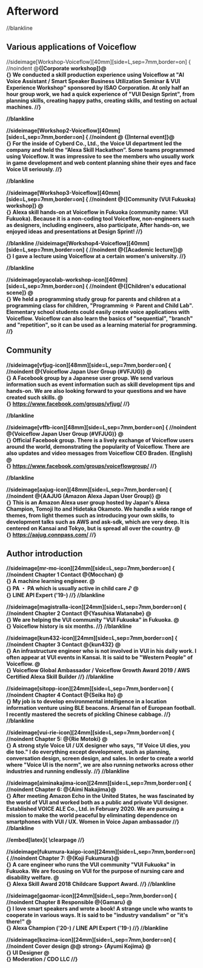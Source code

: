 # Afterword

//blankline

## Various applications of Voiceflow

//sideimage[Workshop-Voiceflow][40mm][side=L,sep=7mm,border=on] {
//noindent
@<strong>{[Corporate workshop]}@<br>{}
We conducted a skill production experience using Voiceflow at "AI Voice Assistant / Smart Speaker Business Utilization Seminar & VUI Experience Workshop" sponsored by ISAO Corporation. At only half an hour group work, we had a quick experience of "VUI Design Sprint", from planning skills, creating happy paths, creating skills, and testing on actual machines.
//}

//blankline

//sideimage[Workshop2-Voiceflow][40mm][side=L,sep=7mm,border=on] {
//noindent
@ <strong>{[Internal event]}@<br>{}
For the inside of Cyberd Co., Ltd., the Voice UI department led the company and held the “Alexa Skill Hackathon”. Some teams programmed using Voiceflow. It was impressive to see the members who usually work in game development and web content planning shine their eyes and face Voice UI seriously.
//}

//blankline

//sideimage[Workshop3-Voiceflow][40mm][side=L,sep=7mm,border=on] {
//noindent
@<strong>{[Community (VUI Fukuoka) workshop]} @<br>{}
Alexa skill hands-on at Voiceflow in Fukuoka (community name: VUI Fukuoka).
Because it is a non-coding tool Voiceflow, non-engineers such as designers, including engineers, also participate,
After hands-on, we enjoyed ideas and presentations at Design Sprint!
//}

//blankline
//sideimage[Workshop4-Voiceflow][40mm][side=L,sep=7mm,border=on] {
//noindent
@<strong>{[Academic lecture]}@<br>{}
I gave a lecture using Voiceflow at a certain women's university.
//}

//blankline

//sideimage[oyacolab-workshop-icon][40mm][side=L,sep=7mm,border=on] {
//noindent
@<strong>{[Children's educational scene]} @<br>{}
We held a programming study group for parents and children at a programming class for children, "Programming ☆ Parent and Child Lab". Elementary school students could easily create voice applications with Voiceflow. Voiceflow can also learn the basics of "sequential", "branch" and "repetition", so it can be used as a learning material for programming.
//}


## Community

//sideimage[vfjug-icon][48mm][side=L,sep=7mm,border=on] {
//noindent
@<strong>{Voiceflow Japan User Group (#VFJUG)} @<br>{}
A Facebook group by a Japanese user group. We send various information such as event information such as skill development tips and hands-on. We are also looking forward to your questions and we have created such skills. @<br>{}
https://www.facebook.com/groups/vfjug/
//}

//blankline

//sideimage[vffb-icon][48mm][side=L,sep=7mm,border=on] {
//noindent
@<strong>{Voiceflow Japan User Group (#VFJUG)} @<br>{}
Official Facebook group. There is a lively exchange of Voiceflow users around the world, demonstrating the popularity of Voiceflow. There are also updates and video messages from Voiceflow CEO Braden. (English) @<br>{}
https://www.facebook.com/groups/voiceflowgroup/
//}

//blankline

//sideimage[aajug-icon][48mm][side=L,sep=7mm,border=on] {
//noindent
@<strong>{AAJUG (Amazon Alexa Japan User Group)} @<br>{}
This is an Amazon Alexa user group hosted by Japan's Alexa Champion, Tomoji Ito and Hidetaka Okamoto. We handle a wide range of themes, from light themes such as introducing your own skills, to development talks such as AWS and ask-sdk, which are very deep. It is centered on Kansai and Tokyo, but is spread all over the country. @<br>{}
https://aajug.connpass.com/
//}


## Author introduction

//sideimage[mr-mo-icon][24mm][side=L,sep=7mm,border=on] {
//noindent
Chapter 1 Contact @<strong>{Mocchan} @<br>{}
A machine learning engineer. @<br>{}
PA ・ PA which is usually active in child care ♪ @<br>{}
LINE API Expert ('19-)
//}
//blankline

//sideimage[magistralla-icon][24mm][side=L,sep=7mm,border=on] {
//noindent
Chapter 2 Contact @<strong>{Yasuhisa Watanabe} @<br>{}
We are helping the VUI community "VUI Fukuoka" in Fukuoka. @<br>{}
Voiceflow history is six months.
//}
//blankline

//sideimage[kun432-icon][24mm][side=L,sep=7mm,border=on] {
//noindent
Chapter 3 Contact @<strong>{kun432} @<br>{}
An infrastructure engineer who is not involved in VUI in his daily work. I often appear at VUI events in Kansai. It is said to be "Western People" of Voiceflow. @<br>{}
Voiceflow Global Ambassador / Voiceflow Growth Award 2019 / AWS Certified Alexa Skill Builder
//}
//blankline

//sideimage[sitopp-icon][24mm][side=L,sep=7mm,border=on] {
//noindent
Chapter 4 Contact @<strong>{Seika Ito} @<br>{}
My job is to develop environmental intelligence in a location information venture using BLE beacons. Arsenal fan of European football. I recently mastered the secrets of pickling Chinese cabbage.
//}
//blankline

//sideimage[vui-rie-icon][24mm][side=L,sep=7mm,border=on] {
//noindent
Chapter 5: @<strong>{Rie Motoki} @<br>{}
A strong style Voice UI / UX designer who says, "If Voice UI dies, you die too." I do everything except development, such as planning, conversation design, screen design, and sales. In order to create a world where "Voice UI is the norm", we are also running networks across other industries and running endlessly.
//}
//blankline

//sideimage[aiminakajima-icon][24mm][side=L,sep=7mm,border=on] {
//noindent
Chapter 6: @<strong>{Aimi Nakajima}@<br>{}
After meeting Amazon Echo in the United States, he was fascinated by the world of VUI and worked both as a public and private VUI designer. Established VOICE ALE Co., Ltd. in February 2020. We are pursuing a mission to make the world peaceful by eliminating dependence on smartphones with VUI / UX.
Women in Voice Japan ambassador
//}
//blankline

//embed[latex]{
\clearpage
//}

//sideimage[fukumura-kaigo-icon][24mm][side=L,sep=7mm,border=on] {
//noindent
Chapter 7: @<strong>{Koji Fukumura}@<br>{}
A care engineer who runs the VUI community "VUI Fukuoka" in Fukuoka. We are focusing on VUI for the purpose of nursing care and disability welfare. @<br>{}
Alexa Skill Award 2018 Childcare Support Award.
//}
//blankline

//sideimage[gaomar-icon][24mm][side=L,sep=7mm,border=on] {
//noindent
Chapter 8 Responsible @<strong>{Gamaru} @<br>{}
I love smart speakers and wrote a book! A strange uncle who wants to cooperate in various ways. It is said to be "industry vandalism" or "it's there!" @<br>{}
Alexa Champion ('20-) / LINE API Expert ('19-)
//}
//blankline

//sideimage[kozima-icon][24mm][side=L,sep=7mm,border=on] {
//noindent
Cover design @@ strong> {Ayumi Kojima} @<br>{}
UI Designer @<br>{}
Moderation / CDO LLC
//}
